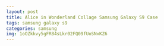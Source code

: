 ```yaml
---
layout: post
title: Alice in Wonderland Collage Samsung Galaxy S9 Case
tags: samsung galaxy s9
categories: samsung
img: 1oOZkkvy5gFR84sLkr02FQ09fUoSNxKZ6
---
```

